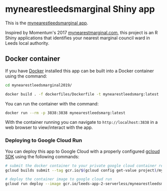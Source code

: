 # mynearestleedsmarginal Shiny app

This is the [mynearestleedsmarginal app](https://mynearestleedsmarginal.com).

Inspired by Momentum's 2017 [mynearestmarginal.com](https://mynearestmarginal.com/), this project is an R Shiny applications that identifies your nearest marginal council ward in Leeds local authority.

## Docker container

If you have [Docker](https://www.docker.com/) installed this app can be built into a Docker container using the command:

```bash
cd mynearestleedsmarginal2019/

docker build . -f dockerfiles/Dockerfile -t mynearestleedsmarg:latest
```

You can run the container with the command:

```bash
docker run --rm -p 3838:3838 mynearestleedsmarg:latest
```

With the container running you can navigate to `http://localhost:3838` in a web browser to view/interact with the app.

### Deploying to Google Cloud Run

You can deploy this app to Google Cloud with a properly configured [gcloud SDK](https://cloud.google.com/sdk/docs/install) using the following commands:

```bash
# submit the docker container to your private google cloud container registry
gcloud builds submit --tag gcr.io/$(gcloud config get-value project)/mynearestleedsmarg --timeout=60m

# deploy the container image to google cloud run
gcloud run deploy --image gcr.io/leeds-app-2-serverless/mynearestleedsmarg --platform managed --port=3838
```

